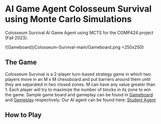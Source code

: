 # AI Game Agent Colosseum Survival using Monte Carlo Simulations
Colosseum Survival AI Game Agent using MCTS for the COMP424 project (Fall 2023).

![Gameboard](Colosseum-Survival-main/Gameboard.png =250x250)

## The Game

Colosseum Survival is a 2-player turn-based strategy game in which two players move in an M x M chessboard and put barriers around them until they are separated in two closed zones. M can have any value greater than 1. Each player will try to maximize the number of blocks in its zone to win the game. Sample game board and gameplay can be found in [Gameboard](Gameboard.png) and [Gameplay](Gameplay.gif) respectively. Our AI agent can be found here: [Student Agent](agents/student_agent.py)

## How to Play


